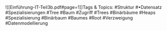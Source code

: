
![[Einführung-IT-Teil3b.pdf#page=1]]Tags & Topics:
   #Struktur
   #•Datensatz
   #Spezialisierungen
   #Tree
   #Baum
   #Zugriff
   #Trees
   #Binärbäume
   #Heaps
   #Spezialisierung
   #Binärbaum
   #Baumes
   #Root
   #Verzweigung
   #Datenmodellierung